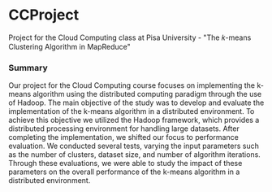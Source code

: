 # CCProject
Project for the Cloud Computing class at Pisa University - "The 𝑘-means Clustering Algorithm in MapReduce"

### Summary
Our project for the Cloud Computing course focuses on implementing the k-means algorithm using the distributed computing paradigm through the use of Hadoop. The main objective of the study was to develop and evaluate the implementation of the k-means algorithm in a distributed environment. To achieve this objective we utilized the Hadoop framework, which provides a distributed processing environment for handling large datasets.
After completing the implementation, we shifted our focus to performance evaluation. We conducted several tests, varying the input parameters such as the number of clusters, dataset size, and number of algorithm iterations. Through these evaluations, we were able to study the impact of these parameters on the overall performance of the k-means algorithm in a distributed environment.
